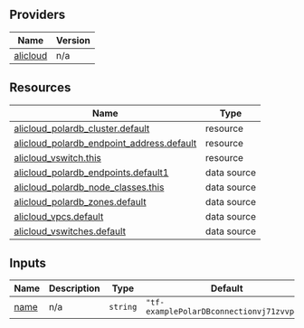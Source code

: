 <!-- BEGIN_TF_DOCS -->
## Providers

| Name | Version |
|------|---------|
| <a name="provider_alicloud"></a> [alicloud](#provider\_alicloud) | n/a |

## Resources

| Name | Type |
|------|------|
| [alicloud_polardb_cluster.default](https://registry.terraform.io/providers/hashicorp/alicloud/latest/docs/resources/polardb_cluster) | resource |
| [alicloud_polardb_endpoint_address.default](https://registry.terraform.io/providers/hashicorp/alicloud/latest/docs/resources/polardb_endpoint_address) | resource |
| [alicloud_vswitch.this](https://registry.terraform.io/providers/hashicorp/alicloud/latest/docs/resources/vswitch) | resource |
| [alicloud_polardb_endpoints.default1](https://registry.terraform.io/providers/hashicorp/alicloud/latest/docs/data-sources/polardb_endpoints) | data source |
| [alicloud_polardb_node_classes.this](https://registry.terraform.io/providers/hashicorp/alicloud/latest/docs/data-sources/polardb_node_classes) | data source |
| [alicloud_polardb_zones.default](https://registry.terraform.io/providers/hashicorp/alicloud/latest/docs/data-sources/polardb_zones) | data source |
| [alicloud_vpcs.default](https://registry.terraform.io/providers/hashicorp/alicloud/latest/docs/data-sources/vpcs) | data source |
| [alicloud_vswitches.default](https://registry.terraform.io/providers/hashicorp/alicloud/latest/docs/data-sources/vswitches) | data source |

## Inputs

| Name | Description | Type | Default | Required |
|------|-------------|------|---------|:--------:|
| <a name="input_name"></a> [name](#input\_name) | n/a | `string` | `"tf-examplePolarDBconnectionvj71zvvp4y"` | no |
<!-- END_TF_DOCS -->    
